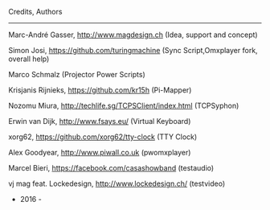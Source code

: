 Credits, Authors
****************

Marc-André Gasser, http://www.magdesign.ch                 (Idea, support and concept)

Simon Josi, https://github.com/turingmachine               (Sync Script,Omxplayer fork, overall help)

Marco Schmalz                                              (Projector Power Scripts)

Krisjanis Rijnieks, https://github.com/kr15h               (Pi-Mapper)

Nozomu Miura, http://techlife.sg/TCPSClient/index.html     (TCPSyphon)

Erwin van Dijk, http://www.fsays.eu/                       (Virtual Keyboard)

xorg62, https://github.com/xorg62/tty-clock                (TTY Clock)

Alex Goodyear, http://www.piwall.co.uk                     (pwomxplayer)

Marcel Bieri, https://facebook.com/casashowband				(testaudio)

vj mag feat. Lockedesign, http://www.lockedesign.ch/		(testvideo)

 
- 2016 -
